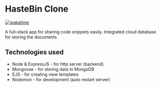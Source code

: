 # **HasteBin Clone**

[![wakatime](https://wakatime.com/badge/user/51dfdeb9-1041-42fb-9208-3de488dcae61/project/88d38519-e7b2-41d3-bc5f-101b720e95fa.svg)](https://wakatime.com/badge/user/51dfdeb9-1041-42fb-9208-3de488dcae61/project/88d38519-e7b2-41d3-bc5f-101b720e95fa)

A full-stack app for sharing code snippets easily. Integrated cloud database for storing the documents.

## **Technologies used**

-   Node & ExpressJS - for http server (backend)
-   Mongoose - for storing data in MongoDB
-   EJS - for creating view templates
-   Nodemon - for development (auto restart server)
